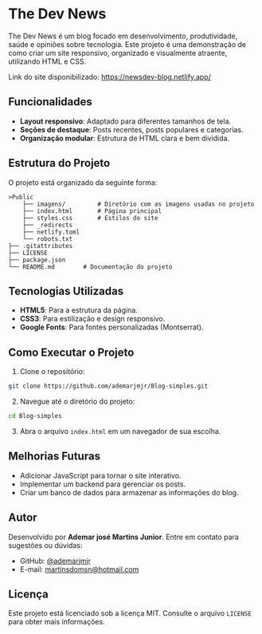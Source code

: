 # The Dev News

The Dev News é um blog focado em desenvolvimento, produtividade, saúde e opiniões sobre tecnologia. Este projeto é uma demonstração de como criar um site responsivo, organizado e visualmente atraente, utilizando HTML e CSS.

Link do site disponibilizado: https://newsdev-blog.netlify.app/

## Funcionalidades

- **Layout responsivo**: Adaptado para diferentes tamanhos de tela.
- **Seções de destaque**: Posts recentes, posts populares e categorias.
- **Organização modular**: Estrutura de HTML clara e bem dividida.

## Estrutura do Projeto

O projeto está organizado da seguinte forma:

```
>Public
    ├── imagens/         # Diretório com as imagens usadas no projeto
    ├── index.html       # Página principal
    ├── styles.css       # Estilos do site
    ├── _redirects      
    ├── netlify.toml
    └── robots.txt       
├── .gitattributes
├── LICENSE
├── package.json
└── README.md        # Documentação do projeto
```

## Tecnologias Utilizadas

- **HTML5**: Para a estrutura da página.
- **CSS3**: Para estilização e design responsivo.
- **Google Fonts**: Para fontes personalizadas (Montserrat).

## Como Executar o Projeto

1. Clone o repositório:

```bash
git clone https://github.com/ademarjmjr/Blog-simples.git
```

2. Navegue até o diretório do projeto:

```bash
cd Blog-simples
```

3. Abra o arquivo `index.html` em um navegador de sua escolha.

## Melhorias Futuras

- Adicionar JavaScript para tornar o site interativo.
- Implementar um backend para gerenciar os posts.
- Criar um banco de dados para armazenar as informações do blog.

## Autor

Desenvolvido por **Ademar josé Martins Junior**. Entre em contato para sugestões ou dúvidas:

- GitHub: [@ademarjmjr](https://github.com/ademarjmjr)
- E-mail: martinsdomsn@hotmail.com

## Licença

Este projeto está licenciado sob a licença MIT. Consulte o arquivo `LICENSE` para obter mais informações.
